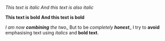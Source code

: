 *This text is italic*
_And this text is also italic_

**This text is bold**
__And this text is bold__

_I am now **combining** the two__
But to be _completely **honest**__
I try to __avoid__ emphasising text using *italics* and __bold text__.
